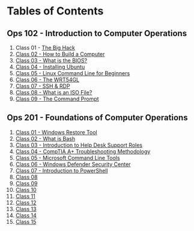 # Tables of Contents

## Ops 102 - Introduction to Computer Operations
1. Class 01 - [The Big Hack](https://github.com/marcusvno/codefellows-ops-notes/blob/main/102-ops/class-01-reading-notes.md#class-01-reading-assignment)
2. [Class 02 - How to Build a Computer](https://github.com/marcusvno/codefellows-ops-notes/blob/main/102-ops/class-02-reading-notes.md#class-02-reading-assignment)
3. [Class 03 - What is the BIOS?](https://github.com/marcusvno/codefellows-ops-notes/blob/main/102-ops/class-03-reading-notes.md#class-03-reading-assignment)
4. [Class 04 - Installing Ubuntu](https://github.com/marcusvno/codefellows-ops-notes/blob/main/102-ops/class-04-reading-notes.md#class-04-reading-assignment)
5. [Class 05 - Linux Command Line for Beginners](https://github.com/marcusvno/codefellows-ops-notes/blob/main/102-ops/class-05-reading-notes.md#class-05-reading-assignment)
6. [Class 06 - The WRT54GL](https://github.com/marcusvno/codefellows-ops-notes/blob/main/102-ops/class-06-reading-notes.md#class-06-reading-assignment)
7. [Class 07 - SSH & RDP](https://github.com/marcusvno/codefellows-ops-notes/blob/main/102-ops/class-07-reading-notes.md#class-07-reading-assignment)
8. [Class 08 - What is an ISO File?](https://github.com/marcusvno/codefellows-ops-notes/blob/main/102-ops/class-08-reading-notes.md#class-08-reading-assignment)
9. [Class 09 - The Command Prompt](https://github.com/marcusvno/codefellows-ops-notes/blob/main/102-ops/class-09-reading-notes.md#class-09-reading-assignment)

## Ops 201 - Foundations of Computer Operations
1. [Class 01 - Windows Restore Tool](https://github.com/marcusvno/codefellows-ops-notes/blob/main/201-ops/class-01-reading-notes.md#class-01-reading-assignment)
2. [Class 02 - What is Bash](https://github.com/marcusvno/codefellows-ops-notes/blob/main/201-ops/class-02-reading-notes.md#class-02-reading-assignment)
3. [Class 03 - Introduction to Help Desk Support Roles](https://github.com/marcusvno/codefellows-ops-notes/blob/main/201-ops/class-03-reading-notes.md#class-03-reading-assignmen5)
4. [Class 04 - CompTIA A+ Troubleshooting Methodology](https://github.com/marcusvno/codefellows-ops-notes/blob/main/201-ops/class-04-reading-notes.md#class-04-reading-assignment)
5. [Class 05 - Microsoft Command Line Tools](https://github.com/marcusvno/codefellows-ops-notes/blob/main/201-ops/class-05-reading-notes.md#class-05-reading-assignmen)
6. [Class 06 - Windows Defender Security Center](/201-ops/class-06-reading-notes.md#class-06-reading-assignment)
7. [Class 07 - Introduction to PowerShell](/201-ops/class-07-reading-notes.md#class-07-reading-assignment)
8. [Class 08]()
9. [Class 09]()
10. [Class 10]()
11. [Class 11]()
12. [Class 12]()
13. [Class 13]()
14. [Class 14]()
15. [Class 15]()

